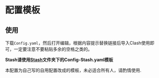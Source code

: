 配置模板
===
使用
---
下载`Config.yaml`，然后打开编辑，根据内容提示替换链接后导入Clash使用即可，一定要注意不要粘贴多余的空格之类的。

**Stash请使用[Stash](https://github.com/Infatuation-Fei/rule/tree/main/Stash)文件夹下的Config-Stash.yaml模板**

本配置为自己写的自用配置改成的模板，未必适合所有人，请酌情使用.
